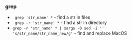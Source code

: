 
### grep
- ` grep 'str_name' *` - find a str in files
- ` grep -r 'str_name' *` - find a str in directory
- `grep -r 'str_name' * | xargs -0 sed -i '' 's/str_name/str_name_new/g'` - find and replace MacOS
 
